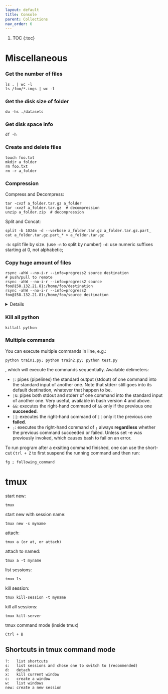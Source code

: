```yaml
---
layout: default
title: Console
parent: Collections
nav_order: 6
---
```

1. TOC
{:toc}
# Miscellaneous
### Get the **number of files**

```shell
ls . | wc -l
ls /foo/*.imgs | wc -l
```
### Get the **disk size** of folder

```shell
du -hs ./datasets
```
### Get disk space info
```she;;
df -h
```
### Create and delete files

```shell
touch foo.txt
mkdir a_folder
rm foo.txt
rm -r a_folder
```

### Compression

Compress and Decompress:
```shell
tar -cvzf a_folder.tar.gz a_folder
tar -xvzf a_folder.tar.gz  # decompression
unzip a_folder.zip  # decompression
```
Split and Concat:
```shell
split -b 1024m -d --verbose a_folder.tar.gz a_folder.tar.gz.part_
cat a_folder.tar.gz.part_* > a_folder.tar.gz
```
``-b``: split file by size. (use ``-n`` to split by number)
``-d``: use numeric suffixes starting at 0, not alphabetic;

### Copy huge amount of files

```shell
rsync -ahW --no-i-r --info=progress2 source destination
# push/pull to remote
rsync -ahW --no-i-r --info=progress2 source foo@158.132.21.81:/home/foo/destination
rsync -ahW --no-i-r --info=progress2 foo@158.132.21.81:/home/foo/source destination
```
<details>
  <summary>Details</summary>

- `-a`: keep file information, including owners, permissions, etc.
- ``-h``: make output human-readable.
- ``-W``: copy files whole (w/o delta-xfer algorithm), faster.
- ``--no-i-r``: scan files before copying, rather than at the same time. Faster when lots of files.
- ``--info=progress2``: display a progress bar.
- ``--dry-run``: perform a trial run that doesn’t make any changes (and produces mostly the same output as a real run).
- ``source`` and ``destination``: the source file/folder and destination folder.
- ``source/``: If a trailing slash added, the **content** in ``source`` will be copied into the ``destination``. So if ``destination`` doesn't exist or is empty, this works like a combination of copy and rename.
</details>

### Kill all python
```shell
killall python
```
### Multiple commands
You can execute multiple commands in line, e.g.:
```shell
python train1.py; python train2.py; python test.py
```
, which will execute the commands sequentially.
Available delimeters:
- `|`:   pipes (pipelines) the standard output (stdout) of one command into the standard input of another one. Note that stderr still goes into its default destination, whatever that happen to be.
- `|&`:  pipes both stdout and stderr of one command into the standard input of another one. Very useful, available in bash version 4 and above.
- `&&`: executes the right-hand command of `&&` only if the previous one **succeeded**.
- `||`:  executes the right-hand command of `||` only it the previous one **failed**.
- `;`:   executes the right-hand command of `;` always **regardless** whether the previous command succeeded or failed. Unless set -e was previously invoked, which causes bash to fail on an error.

To run program after a exsiting command finished, one can use the short-cut `Ctrl + Z` to first suspend the running command and then run:
```shell
fg ; following_command
```
# tmux
start new:

    tmux

start new with session name:

    tmux new -s myname

attach:

    tmux a (or at, or attach)

attach to named:

    tmux a -t myname

list sessions:

    tmux ls

kill session:

    tmux kill-session -t myname
    
kill all sessions:
   
    tmux kill-server
    
tmux command mode (inside tmux)

    Ctrl + B
    
## Shortcuts in tmux command mode
    ?:   list shortcuts
    s:   list sessions and chose one to switch to (recommended)
    d:   detach
    x:   kill current window
    c:   create a window
    w:   list windows
    new: create a new session
  
  
